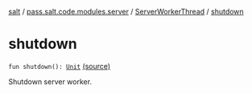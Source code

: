 [salt](../../index.md) / [pass.salt.code.modules.server](../index.md) / [ServerWorkerThread](index.md) / [shutdown](./shutdown.md)

# shutdown

`fun shutdown(): `[`Unit`](https://kotlinlang.org/api/latest/jvm/stdlib/kotlin/-unit/index.html) [(source)](https://github.com/kurbaniec-tgm/salt/tree/master/code/modules/server/ServerWorkerThread.kt#L457)

Shutdown server worker.

